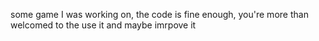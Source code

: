 some game I was working on, the code is fine enough, you're more than welcomed to the use it and maybe imrpove it
